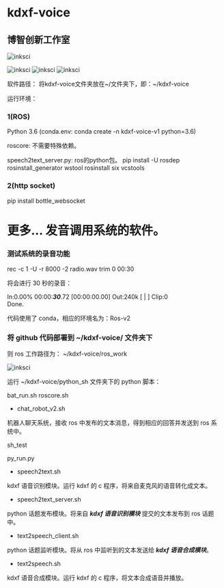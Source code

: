 # kdxf-voice

## 博智创新工作室

![inksci](https://github.com/inksci/xy_move_dqn/blob/master/assets/inksci-logo.png)

![inksci](https://github.com/inksci/kdxf-voice/blob/master/assets/ubuntu.png)
![inksci](https://github.com/inksci/kdxf-voice/blob/master/assets/kdxf.png)
![inksci](https://github.com/inksci/kdxf-voice/blob/master/assets/ros.png)


软件路径：
将kdxf-voice文件夹放在~/文件夹下，即：~/kdxf-voice

运行环境：

### 1(ROS)
Python 3.6
(conda.env: conda create -n kdxf-voice-v1 python=3.6)

roscore: 不需要特殊依赖。

speech2text_server.py: ros的python包。
pip install -U rosdep rosinstall_generator wstool rosinstall six vcstools

### 2(http socket)
pip install bottle_websocket


更多...
发音调用系统的软件。
=======





### 测试系统的录音功能
rec -c 1 -U -r 8000 -2 radio.wav trim 0 00:30

将会进行 30 秒的录音：

In:0.00% 00:00:***30***.72 [00:00:00.00] Out:240k  [      |      ]        Clip:0    
Done.

代码使用了 conda，相应的环境名为：Ros-v2

### 将 github 代码部署到 ~/kdxf-voice/ 文件夹下

则 ros 工作路径为：
~/kdxf-voice/ros_work

![inksci](https://github.com/inksci/kdxf-voice/blob/master/assets/kdxf-voice.png)

运行 ~/kdxf-voice/python_sh 文件夹下的 python 脚本：

bat_run.sh        roscore.sh             

- chat_robot_v2.sh 

机器人聊天系统，接收 ros 中发布的文本消息，得到相应的回答并发送到 ros 系统中。


sh_test                



py_run.py         

- speech2text.sh

kdxf 语音识别模块。运行 kdxf 的 c 程序，将来自麦克风的语音转化成文本。


- speech2text_server.sh  

python 话题发布模块。将来自 ***kdxf 语音识别模块*** 提交的文本发布到 ros 话题中。


- text2speech_client.sh

python 话题监听模块。将从 ros 中监听到的文本发送给 ***kdxf 语音合成模块***。

- text2speech.sh

kdxf 语音合成模块。运行 kdxf 的 c 程序，将文本合成语音并播放。

